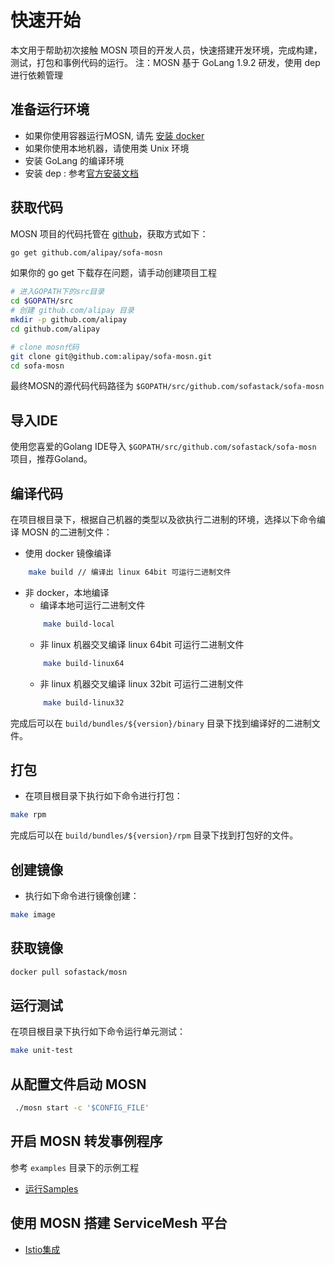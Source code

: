 # 快速开始

本文用于帮助初次接触 MOSN 项目的开发人员，快速搭建开发环境，完成构建，测试，打包和事例代码的运行。
注：MOSN 基于 GoLang 1.9.2 研发，使用 dep 进行依赖管理

## 准备运行环境

+ 如果你使用容器运行MOSN, 请先 [安装 docker](https://docs.docker.com/install/)
+ 如果你使用本地机器，请使用类 Unix 环境
+ 安装 GoLang 的编译环境 
+ 安装 dep : 参考[官方安装文档](https://golang.github.io/dep/docs/installation.html)

## 获取代码

MOSN 项目的代码托管在 [github](https://github.com/sofastack/sofa-mosn)，获取方式如下：

```bash
go get github.com/alipay/sofa-mosn
```

如果你的 go get 下载存在问题，请手动创建项目工程

```bash
# 进入GOPATH下的src目录
cd $GOPATH/src
# 创建 github.com/alipay 目录
mkdir -p github.com/alipay
cd github.com/alipay

# clone mosn代码
git clone git@github.com:alipay/sofa-mosn.git
cd sofa-mosn
```

最终MOSN的源代码代码路径为 `$GOPATH/src/github.com/sofastack/sofa-mosn`

## 导入IDE

使用您喜爱的Golang IDE导入 `$GOPATH/src/github.com/sofastack/sofa-mosn` 项目，推荐Goland。

## 编译代码

在项目根目录下，根据自己机器的类型以及欲执行二进制的环境，选择以下命令编译 MOSN 的二进制文件：
+ 使用 docker 镜像编译
```bash
    make build // 编译出 linux 64bit 可运行二进制文件
```
+ 非 docker，本地编译
    + 编译本地可运行二进制文件
    ```bash
        make build-local
    ```
    + 非 linux 机器交叉编译 linux 64bit 可运行二进制文件
    ```bash
        make build-linux64
    ```
    + 非 linux 机器交叉编译 linux 32bit 可运行二进制文件
    ```bash
        make build-linux32
    ```
完成后可以在 `build/bundles/${version}/binary` 目录下找到编译好的二进制文件。

## 打包

+ 在项目根目录下执行如下命令进行打包：

```bash
make rpm
```

完成后可以在 `build/bundles/${version}/rpm` 目录下找到打包好的文件。

## 创建镜像
+ 执行如下命令进行镜像创建：

```bash
make image
```

## 获取镜像

```bash
docker pull sofastack/mosn
```

## 运行测试
在项目根目录下执行如下命令运行单元测试：

```bash
make unit-test
```

## 从配置文件启动 MOSN

```bash
 ./mosn start -c '$CONFIG_FILE'
```

## 开启 MOSN 转发事例程序

参考 `examples` 目录下的示例工程

+ [运行Samples](RunSamples.md)

## 使用 MOSN 搭建 ServiceMesh 平台
+ [Istio集成](RunWithSOFAMesh.md)